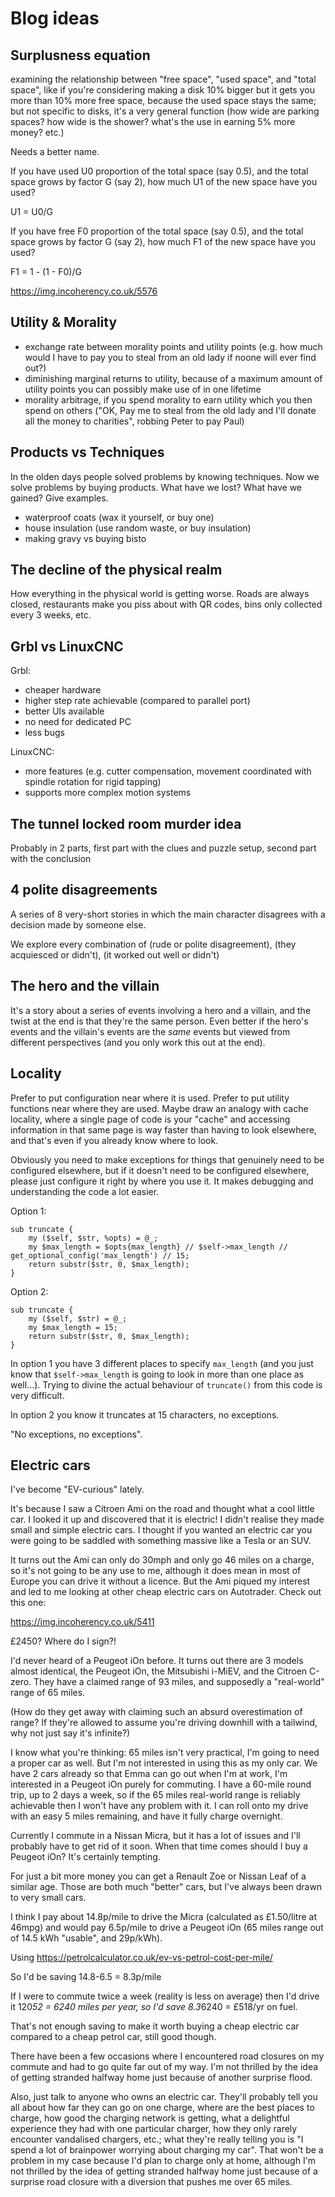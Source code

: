 # Blog ideas

## Surplusness equation

examining the relationship between "free space", "used space", and "total space", like if you're considering
making a disk 10% bigger but it gets you more than 10% more free space, because the used space stays the same;
but not specific to disks, it's a very general function (how wide are parking spaces? how wide is the shower? what's
the use in earning 5% more money? etc.)

Needs a better name.

If you have used U0 proportion of the total space (say 0.5), and the total space grows by factor G (say 2),
how much U1 of the new space have you used?

U1 = U0/G

If you have free F0 proportion of the total space (say 0.5), and the total space grows by factor G (say 2),
how much F1 of the new space have you used?

F1 = 1 - (1 - F0)/G

https://img.incoherency.co.uk/5576

## Utility & Morality

* exchange rate between morality points and utility points (e.g. how much would I have to pay you to steal from an old lady if noone will ever find out?)
* diminishing marginal returns to utility, because of a maximum amount of utility points you can possibly make use of in one lifetime
* morality arbitrage, if you spend morality to earn utility which you then spend on others ("OK, Pay me to steal from the old lady and I'll donate all the money to charities", robbing Peter to pay Paul)


## Products vs Techniques

In the olden days people solved problems by knowing techniques. Now we solve problems by buying products.
What have we lost? What have we gained? Give examples.

* waterproof coats (wax it yourself, or buy one)
* house insulation (use random waste, or buy insulation)
* making gravy vs buying bisto

## The decline of the physical realm

How everything in the physical world is getting worse. Roads are always closed, restaurants make you piss
about with QR codes, bins only collected every 3 weeks, etc.

## Grbl vs LinuxCNC

Grbl:

* cheaper hardware
* higher step rate achievable (compared to parallel port)
* better UIs available
* no need for dedicated PC
* less bugs

LinuxCNC:

* more features (e.g. cutter compensation, movement coordinated with spindle rotation for rigid tapping)
* supports more complex motion systems

## The tunnel locked room murder idea

Probably in 2 parts, first part with the clues and puzzle setup, second part with the conclusion

## 4 polite disagreements

A series of 8 very-short stories in which the main character disagrees with a decision made by someone else.

We explore every combination of (rude or polite disagreement), (they acquiesced or didn't), (it worked out well or didn't)

## The hero and the villain

It's a story about a series of events involving a hero and a villain, and the twist at the end is that they're the same
person. Even better if the hero's events and the villain's events are the *same* events but viewed from different perspectives
(and you only work this out at the end).

## Locality

Prefer to put configuration near where it is used. Prefer to put utility functions near where they are used. Maybe draw
an analogy with cache locality, where a single page of code is your "cache" and accessing information in that same page
is way faster than having to look elsewhere, and that's even if you already know where to look.

Obviously you need to make exceptions for things that genuinely need to be configured elsewhere, but if it doesn't need
to be configured elsewhere, please just configure it right by where you use it. It makes debugging and understanding
the code a lot easier.

Option 1:

    sub truncate {
        my ($self, $str, %opts) = @_;
        my $max_length = $opts{max_length} // $self->max_length // get_optional_config('max_length') // 15;
        return substr($str, 0, $max_length);
    }

Option 2:

    sub truncate {
        my ($self, $str) = @_;
        my $max_length = 15;
        return substr($str, 0, $max_length);
    }

In option 1 you have 3 different places to specify `max_length` (and you just know that `$self->max_length` is going to look
in more than one place as well...). Trying to divine the actual behaviour of `truncate()` from this code is very difficult.

In option 2 you know it truncates at 15 characters, no exceptions.

"No exceptions, no exceptions".

## Electric cars

I've become "EV-curious" lately.

It's because I saw a Citroen Ami on the road and thought what a cool little car. I looked it up and discovered that it
is electric! I didn't realise they made small and simple electric cars. I thought if you wanted an electric car you were
going to be saddled with something massive like a Tesla or an SUV.

It turns out the Ami can only do 30mph and only
go 46 miles on a charge, so it's not going to be any use to me, although it does mean in most of Europe
you can drive it without a licence. But the Ami piqued my interest and led to me looking at other cheap electric cars on
Autotrader. Check out this one:

https://img.incoherency.co.uk/5411

£2450? Where do I sign?!

I'd never heard of a Peugeot iOn before. It turns out there are 3 models almost identical, the Peugeot iOn, the
Mitsubishi i-MiEV, and the Citroen C-zero. They have a claimed range of 93 miles, and supposedly a "real-world" range
of 65 miles.

(How do they get away with claiming such an absurd overestimation of range?
If they're allowed to assume you're driving downhill with a tailwind, why not just say it's infinite?)

I know what you're thinking: 65 miles isn't very practical, I'm going to need a proper car as well.
But I'm not interested in using this as my only car. We have 2 cars already so that Emma can go out
when I'm at work, I'm
interested in a Peugeot iOn purely for commuting. I have a 60-mile round trip, up to 2 days a week,
so if the 65 miles real-world
range is reliably achievable then I won't have any problem with it. I can roll onto my drive with an easy 5 miles remaining,
and have it fully charge overnight.

Currently I commute in a Nissan Micra, but it has a lot of issues and I'll probably have to get rid of it soon. When
that time comes should I buy a Peugeot iOn? It's certainly tempting.

For just a bit more money you can get a Renault Zoe or Nissan Leaf of a similar age. Those are both much "better" cars, but
I've always been drawn to very small cars.

I think I pay about 14.8p/mile to drive the Micra (calculated as £1.50/litre at 46mpg) and would pay 6.5p/mile to drive
a Peugeot iOn (65 miles range out of 14.5 kWh "usable", and 29p/kWh).

Using https://petrolcalculator.co.uk/ev-vs-petrol-cost-per-mile/

So I'd be saving 14.8-6.5 = 8.3p/mile

If I were to commute twice a week (reality is less on average) then I'd drive it
120*52 = 6240 miles per year, so I'd save 8.3*6240 = £518/yr on fuel.

That's not enough saving to make it worth buying a cheap electric car compared to a cheap petrol car, still good though.

There have been a few occasions where I encountered road closures on my commute and had to go quite far out of my way.
I'm not thrilled by the idea of getting stranded halfway home just because of another surprise flood.

Also, just talk to anyone who owns an electric car. They'll probably tell you all about how far they can go on one charge,
where are the best places to charge, how good the charging network is getting, what a delightful experience they had with
one particular charger, how they only rarely encounter vandalised chargers, etc.; what they're really telling you is
"I spend a lot of brainpower worrying about charging my car". That won't be a problem in my case because I'd
plan to charge only at home, although I'm not thrilled by the idea of getting stranded halfway home just because
of a surprise road closure with a diversion that pushes me over 65 miles.
